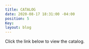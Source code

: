 ```yaml
---
title: CATALOG
date: 2020-08-17 18:31:00 -04:00
position: 5
Key: 
layout: blog
---
```


 Click the link below to view the catalog.

 <a href="https://www.sportswearcollection.com/ps/t_shirts?site=OZFKIJUWMO">
